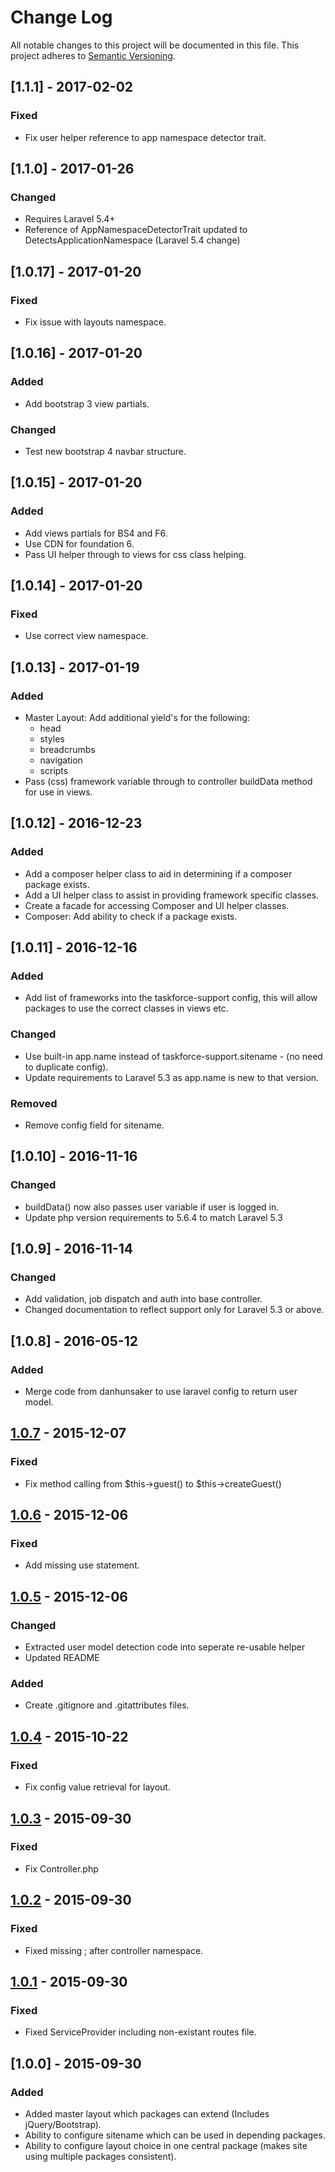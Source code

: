 # Change Log
All notable changes to this project will be documented in this file.
This project adheres to [Semantic Versioning](http://semver.org/).

## [1.1.1] - 2017-02-02
### Fixed
 - Fix user helper reference to app namespace detector trait.

## [1.1.0] - 2017-01-26
### Changed
 - Requires Laravel 5.4+
 - Reference of AppNamespaceDetectorTrait updated to DetectsApplicationNamespace (Laravel 5.4 change)

## [1.0.17] - 2017-01-20
### Fixed
 - Fix issue with layouts namespace.

## [1.0.16] - 2017-01-20
### Added
 - Add bootstrap 3 view partials.

### Changed
 - Test new bootstrap 4 navbar structure.

## [1.0.15] - 2017-01-20
### Added
 - Add views partials for BS4 and F6.
 - Use CDN for foundation 6.
 - Pass UI helper through to views for css class helping.

## [1.0.14] - 2017-01-20
### Fixed
 - Use correct view namespace.

## [1.0.13] - 2017-01-19
### Added
- Master Layout: Add additional yield's for the following:
  * head
  * styles
  * breadcrumbs
  * navigation
  * scripts
- Pass (css) framework variable through to controller buildData method for use in views.

## [1.0.12] - 2016-12-23
### Added
- Add a composer helper class to aid in determining if a composer package exists.
- Add a UI helper class to assist in providing framework specific classes.
- Create a facade for accessing Composer and UI helper classes.
- Composer: Add ability to check if a package exists.

## [1.0.11] - 2016-12-16
### Added
- Add list of frameworks into the taskforce-support config, this will allow packages to use the correct classes in views etc.

### Changed
- Use built-in app.name instead of taskforce-support.sitename - (no need to duplicate config).
- Update requirements to Laravel 5.3 as app.name is new to that version.

### Removed
- Remove config field for sitename.

## [1.0.10] - 2016-11-16
### Changed
- buildData() now also passes user variable if user is logged in.
- Update php version requirements to 5.6.4 to match Laravel 5.3

## [1.0.9] - 2016-11-14
### Changed
- Add validation, job dispatch and auth into base controller.
- Changed documentation to reflect support only for Laravel 5.3 or above.

## [1.0.8] - 2016-05-12
### Added
- Merge code from danhunsaker to use laravel config to return user model.

## [1.0.7] - 2015-12-07
### Fixed
- Fix method calling from $this->guest() to $this->createGuest()

## [1.0.6] - 2015-12-06
### Fixed
- Add missing use statement.

## [1.0.5] - 2015-12-06
### Changed
- Extracted user model detection code into seperate re-usable helper
- Updated README
### Added
- Create .gitignore and .gitattributes files.

## [1.0.4] - 2015-10-22
### Fixed
- Fix config value retrieval for layout.

## [1.0.3] - 2015-09-30
### Fixed
- Fix Controller.php

## [1.0.2] - 2015-09-30
### Fixed
- Fixed missing ; after controller namespace.

## [1.0.1] - 2015-09-30
### Fixed
- Fixed ServiceProvider including non-existant routes file.

## [1.0.0] - 2015-09-30
### Added
- Added master layout which packages can extend (Includes jQuery/Bootstrap).
- Ability to configure sitename which can be used in depending packages.
- Ability to configure layout choice in one central package (makes site using multiple packages consistent).


[Unreleased]: https://github.com/taskforcedev/laravel-support/compare/v1.0.7...HEAD
[1.0.7]: https://github.com/taskforcedev/laravel-support/compare/v1.0.6...v1.0.7
[1.0.6]: https://github.com/taskforcedev/laravel-support/compare/v1.0.5...v1.0.6
[1.0.5]: https://github.com/taskforcedev/laravel-support/compare/v1.0.4...v1.0.5
[1.0.4]: https://github.com/taskforcedev/laravel-support/compare/v1.0.3...v1.0.4
[1.0.3]: https://github.com/taskforcedev/laravel-support/compare/v1.0.2...v1.0.3
[1.0.2]: https://github.com/taskforcedev/laravel-support/compare/v1.0.1...v1.0.2
[1.0.1]: https://github.com/taskforcedev/laravel-support/compare/v1.0.0...v1.0.1
